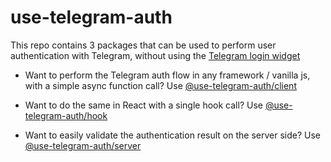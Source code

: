 # use-telegram-auth

This repo contains 3 packages that can be used to perform user authentication with Telegram, without using the [Telegram login widget](https://core.telegram.org/widgets/login)

- Want to perform the Telegram auth flow in any framework / vanilla js, with a simple async function call? Use [@use-telegram-auth/client](https://github.com/cs-balazs/use-telegram-auth/tree/main/packages/client)

- Want to do the same in React with a single hook call? Use [@use-telegram-auth/hook](https://github.com/cs-balazs/use-telegram-auth/tree/main/packages/hook)

- Want to easily validate the authentication result on the server side? Use [@use-telegram-auth/server](https://github.com/cs-balazs/use-telegram-auth/tree/main/packages/server)
